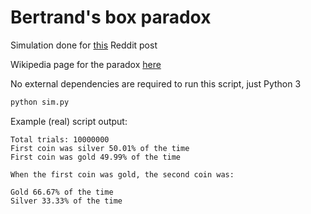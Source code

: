 # Bertrand's box paradox

Simulation done for [this](https://www.reddit.com/r/AskStatistics/comments/1eavch1/so_whats_the_real_answer/) Reddit post

Wikipedia page for the paradox [here](https://en.wikipedia.org/wiki/Bertrand%27s_box_paradox)


No external dependencies are required to run this script, just Python 3

```bash
python sim.py
```

Example (real) script output:

```
Total trials: 10000000
First coin was silver 50.01% of the time
First coin was gold 49.99% of the time

When the first coin was gold, the second coin was:

Gold 66.67% of the time
Silver 33.33% of the time
```
